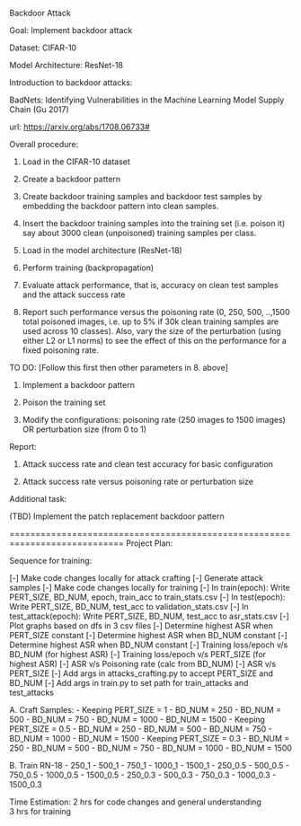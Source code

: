 Backdoor Attack

Goal: Implement backdoor attack

Dataset: CIFAR-10

Model Architecture: ResNet-18

Introduction to backdoor attacks:

BadNets: Identifying Vulnerabilities in the Machine Learning Model Supply Chain (Gu 2017)

url: https://arxiv.org/abs/1708.06733#

Overall procedure:

1. Load in the CIFAR-10 dataset

2. Create a backdoor pattern

3. Create backdoor training samples and backdoor test samples by embedding the backdoor pattern into clean samples.

4. Insert the backdoor training samples into the training set (i.e. poison it) say about 3000 clean (unpoisoned) training samples per class.

5. Load in the model architecture (ResNet-18)

6. Perform training (backpropagation)

7. Evaluate attack performance, that is, accuracy on clean test samples and the attack success rate

8. Report such performance versus the poisoning rate (0, 250, 500, ..,1500 total poisoned images, i.e. up to 5% if 30k clean training samples are used across 10 classes). Also, vary the size of the perturbation (using either L2 or L1 norms) to see the effect of this on the performance for a fixed poisoning rate. 

TO DO: [Follow this first then other parameters in 8. above]

1. Implement a backdoor pattern

2. Poison the training set

3. Modify the configurations: poisoning rate (250 images to 1500 images) OR perturbation size (from 0 to 1)

Report:

1. Attack success rate and clean test accuracy for basic configuration

2. Attack success rate versus poisoning rate or perturbation size

Additional task:

(TBD) Implement the patch replacement backdoor pattern

============================================================================
Project Plan:

Sequence for training:

[-] Make code changes locally for attack crafting
[-] Generate attack samples
[-] Make code changes locally for training
[-] In train(epoch): Write PERT_SIZE, BD_NUM, epoch, train_acc to train_stats.csv
[-] In test(epoch): Write PERT_SIZE, BD_NUM, test_acc to validation_stats.csv
[-] In test_attack(epoch): Write PERT_SIZE, BD_NUM, test_acc to asr_stats.csv
[-] Plot graphs based on dfs in 3 csv files
    [-] Determine highest ASR when PERT_SIZE constant
    [-] Determine highest ASR when BD_NUM constant
    [-] Determine highest ASR when BD_NUM constant
    [-] Training loss/epoch v/s BD_NUM (for highest ASR)
    [-] Training loss/epoch v/s PERT_SIZE (for highest ASR)
    [-] ASR v/s Poisoning rate (calc from BD_NUM)
    [-] ASR v/s PERT_SIZE
[-] Add args in attacks_crafting.py to accept PERT_SIZE and BD_NUM
[-] Add args in train.py to set path for train_attacks and test_attacks

A. Craft Samples:
    - Keeping PERT_SIZE = 1
        - BD_NUM = 250
        - BD_NUM = 500
        - BD_NUM = 750
        - BD_NUM = 1000
        - BD_NUM = 1500
    - Keeping PERT_SIZE = 0.5
        - BD_NUM = 250
        - BD_NUM = 500
        - BD_NUM = 750
        - BD_NUM = 1000
        - BD_NUM = 1500
    - Keeping PERT_SIZE = 0.3
        - BD_NUM = 250
        - BD_NUM = 500
        - BD_NUM = 750
        - BD_NUM = 1000
        - BD_NUM = 1500

B. Train RN-18
    - 250_1
    - 500_1
    - 750_1
    - 1000_1
    - 1500_1
    - 250_0.5
    - 500_0.5
    - 750_0.5
    - 1000_0.5
    - 1500_0.5
    - 250_0.3
    - 500_0.3
    - 750_0.3
    - 1000_0.3
    - 1500_0.3

Time Estimation: 2 hrs for code changes and general understanding    
                 3 hrs for training    
